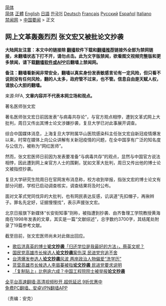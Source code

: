  <!-- 面包屑导航 --> <div class="breadcrumb"><!-- GTranslate: https://gtranslate.io/ -->  <div class="switcher notranslate">  <div class="selected">  <a href="#" onclick="return false;"> 简体</a>  </div>  <div class="option">  <a href="https://www.bannedbook.org" onclick="doGTranslate('zh-CN|zh-CN');jQuery('div.switcher div.selected a').html(jQuery(this).html());return false;" title="简体中文" class="nturl selected"> 简体</a>  <a href="https://www.bannedbook.org/zh-tw/" onclick="doGTranslate('zh-CN|zh-TW');jQuery('div.switcher div.selected a').html(jQuery(this).html());return false;" title="繁體中文" class="nturl"> 正體</a>  <a href="https://www.bannedbook.org/en/" onclick="doGTranslate('zh-CN|en');jQuery('div.switcher div.selected a').html(jQuery(this).html());return false;" title="English" class="nturl"> English</a>  <a href="https://www.bannedbook.org/ja/" onclick="doGTranslate('zh-CN|ja');jQuery('div.switcher div.selected a').html(jQuery(this).html());return false;" title="日本語" class="nturl"> 日語</a>  <a href="https://www.bannedbook.org/ko/" onclick="doGTranslate('zh-CN|ko');jQuery('div.switcher div.selected a').html(jQuery(this).html());return false;" title="한국어" class="nturl"> 한국어</a>  <a href="https://www.bannedbook.org/de/" onclick="doGTranslate('zh-CN|de');jQuery('div.switcher div.selected a').html(jQuery(this).html());return false;" title="Deutsch" class="nturl"> Deutsch</a>  <a href="https://www.bannedbook.org/fr/" onclick="doGTranslate('zh-CN|fr');jQuery('div.switcher div.selected a').html(jQuery(this).html());return false;" title="Français" class="nturl"> Français</a>  <a href="https://www.bannedbook.org/ru/" onclick="doGTranslate('zh-CN|ru');jQuery('div.switcher div.selected a').html(jQuery(this).html());return false;" title="Русский" class="nturl"> Русский</a>  <a href="https://www.bannedbook.org/es/" onclick="doGTranslate('zh-CN|es');jQuery('div.switcher div.selected a').html(jQuery(this).html());return false;" title="Español" class="nturl"> Español</a>  <a href="https://www.bannedbook.org/it/" onclick="doGTranslate('zh-CN|it');jQuery('div.switcher div.selected a').html(jQuery(this).html());return false;" title="Italiano" class="nturl"> Italiano</a>  </div>  </div>      <div class='breadcrumb-sub'><!-- Breadcrumb NavXT 6.3.0 --> <a href="https://www.bannedbook.org/" class="home">禁闻网</a> &gt; <a href="https://www.bannedbook.org/bnews/headline/" class="category">中国要闻</a> &gt; 正文</div></div><h2>网上文革轰轰烈烈 张文宏又被批论文抄袭</h2> <p class="notice"><b>大陆网友注意：本文中的链接除 <a href="https://github.com/bannedbook/fanqiang" >翻墙</a>软件下载和<a href="https://github.com/killgcd/justmysocks/blob/master/README.md">翻墙推荐</a>链接外全部为禁网链接，未翻墙状态下打不开，请勿点击。此为文字版禁闻，欲看图文视频完整版和更多禁闻，请下载<a href="https://github.com/bannedbook/fanqiang">翻墙软件或APP</a>后翻墙上禁闻网。</p><p>备注：翻墙看新闻非常安全，翻墙以真实身份发表敏感言论有一定风险，但只看不说则没有任何风险，翻的人太多，政府管不过来，也不管。信息自由是天赋人权，请放心大胆的翻墙。</b></p>  <div class="entry"> <p>来源:RFA, <strong>文章内容并不代表本网立场和观点。</strong></p> <p>&#33879;&#21517;&#21307;&#24072;&#24352;&#25991;&#23439;             </p>  <p>&#33879;&#21517;&#21307;&#24072;&#24352;&#25991;&#23439;&#26085;&#21069;&#22240;&#21457;&#34920;&#8220;&#19982;&#30149;&#27602;&#20849;&#23384;&#35770;&#8221;&#65292;&#19982;&#23448;&#26041;&#35266;&#28857;&#30456;&#24726;&#65292;&#36973;&#21040;&#25991;&#38761;&#24335;&#32593;&#19978;&#22823;&#25209;&#21028;&#65292;&#21608;&#26085;&#21448;&#20256;&#20986;&#20854;&#21338;&#22763;&#35770;&#25991;&#28041;&#23244;&#25220;&#34989;&#65292;&#22797;&#26086;&#22823;&#23398;&#24050;&#23545;&#27492;&#20107;&#23637;&#24320;&#35843;&#26597;&#12290;</p> <p>&#32508;&#21512;&#20013;&#22269;&#23186;&#20307;&#28040;&#24687;&#65292;&#19978;&#28023;&#22797;&#26086;&#22823;&#23398;&#38468;&#23646;&#21326;&#23665;&#21307;&#38498;&#24863;&#26579;&#31185;&#20027;&#20219;&#24352;&#25991;&#23439;&#33258;&#26032;&#20896;&#30123;&#24773;&#29190;&#21457;&#20197;&#26469;&#65292;&#26102;&#24120;&#22312;&#23186;&#20307;&#19978;&#21521;&#20844;&#20247;&#35762;&#35299;&#26377;&#20851;&#26032;&#20896;&#30123;&#24773;&#30340;&#38382;&#39064;&#65292;&#22312;&#20840;&#20013;&#22269;&#20139;&#26377;&#24191;&#27867;&#30340;&#30693;&#21517;&#24230;&#19982;&#20844;&#20449;&#21147;&#65292;&#34987;&#31216;&#20026;&#8220;&#32593;&#32418;&#21307;&#24072;&#8221;&#12290;</p>  <p>&#28982;&#32780;&#65292;&#24352;&#25991;&#23439;&#21307;&#24072;&#26085;&#21069;&#22240;&#20026;&#21457;&#34920;&#35201;&#20934;&#22791;&#8220;&#19982;&#30149;&#27602;&#20849;&#23384;&#8221;&#30340;&#35266;&#28857;&#65292;&#26174;&#28982;&#19982;&#20013;&#22269;&#23448;&#26041;&#35828;&#27861;&#30456;&#24726;&#65292;&#22240;&#27492;&#36973;&#21040;&#32593;&#19978;&#20146;&#23448;&#26041;&#20154;&#22763;&#30340;&#22260;&#21119;&#65292;&#29369;&#22914;&#25991;&#38761;&#22823;&#25209;&#21028;&#65292;&#21608;&#26085;&#21448;&#20256;&#20986;&#20182;&#30340;&#21338;&#22763;&#35770;&#25991;&#34987;&#25351;&#25511;&#25220;&#34989;&#12290;</p> <p>&#22797;&#26086;&#22823;&#23398;&#30740;&#31350;&#29983;&#38498;&#21608;&#26085;&#22312;&#23448;&#32593;&#21457;&#24067;&#28040;&#24687;&#31216;&#65292;&#26657;&#26041;&#25910;&#21040;&#20030;&#25253;&#65292;&#25351;&#24352;&#25991;&#23439;&#30340;&#21338;&#22763;&#35770;&#25991;&#26377;&#37096;&#20998;&#38382;&#39064;&#65292;&#23398;&#26657;&#24050;&#21551;&#21160;&#35843;&#26597;&#26680;&#23454;&#65292;&#35843;&#26597;&#32467;&#26524;&#23558;&#21450;&#26102;&#20844;&#24067;&#12290;</p>  <p>&#38754;&#23545;&#25991;&#38761;&#24335;&#20826;&#21516;&#20240;&#24322;&#30340;&#22823;&#25209;&#21028;&#65292;&#20063;&#26377;&#32593;&#27665;&#34920;&#36798;&#21453;&#24863;&#65292;&#35749;&#35773;&#36947;&#8220;&#20808;&#25187;&#24125;&#23376;&#65292;&#20877;&#25578;&#36779;&#23376;&#12290;&#32618;&#21517;&#20808;&#23450;&#22909;&#65292;&#35777;&#25454;&#24930;&#24930;&#25214;&#8221;&#65292;&#34920;&#31034;&#22768;&#25588;&#24352;&#25991;&#23439;&#12290;</p> <p>&#21271;&#20140;&#26085;&#25253;&#26071;&#19979;&#26032;&#23186;&#20307;&#8220;&#38271;&#23433;&#34903;&#30693;&#20107;&#8221;&#21017;&#31216;&#65292;&#34987;&#25351;&#36973;&#21040;&#25220;&#34989;&#12289;&#30001;&#40784;&#40065;&#29702;&#24037;&#23398;&#38498;&#25945;&#25480;&#40644;&#28023;&#21335;&#22312;1998&#24180;&#21457;&#34920;&#30340;&#25991;&#31456;&#65292;&#20854;&#23454;&#26159;&#19968;&#31687;&#8220;&#25991;&#29486;&#32508;&#36848;&#8221;&#65292;&#24635;&#23383;&#25968;&#32422;3700&#23383;&#65292;&#20854;&#32467;&#23614;&#22788;&#38468;&#24405;&#20102;19&#31687;&#21442;&#32771;&#25991;&#29486;&#12290;</p>  <p>&#25130;&#33267;&#30446;&#21069;&#65292;&#24352;&#25991;&#23439;&#21307;&#24072;&#23578;&#26410;&#23545;&#27492;&#20570;&#20986;&#22238;&#24212;&#12290;</p> <ul class='op-related-articles' title='相关阅读'> <li><a href='https://www.bannedbook.org/bnews/taiwannews/20201225/1454748.html' target='_blank'>歌后洪真英的博士<b>论文抄袭</b>「归还学位是我最好的方法」，蔡英文呢？</a></li> <li><a href='https://www.bannedbook.org/bnews/headline/20200723/1365301.html' target='_blank'>国民党高雄市长候选人<b>论文抄袭</b>案伤深 民进党穷追不舍</a></li> <li><a href='https://www.bannedbook.org/bnews/headline/20200723/1365283.html' target='_blank'>台湾爆发参选人<b>论文抄袭</b>风波 两岸政治人物偏爱“洗学历”</a></li> <li><a href='https://www.bannedbook.org/bnews/baitai/20200722/1364689.html' target='_blank'>蓝营高雄市长候选人李眉蓁被指<b>论文抄袭</b> 民进党要求说明</a></li> <li><a href='https://www.bannedbook.org/bnews/baitai/20190702/1152051.html' target='_blank'>「复制贴上」比例逾六成？中国工程院院士被举报<b>论文抄袭</b></a></li> </ul> <p class="texttj"> <a href="https://github.com/bannedbook/fanqiang/wiki/V2ray%E6%9C%BA%E5%9C%BA" target="_blank">全平台高速翻墙:高清视频秒开,超低延迟,9折优惠中</a><br/> <a href="https://github.com/bannedbook/fanqiang/wiki/%E7%A6%81%E9%97%BB%E7%BD%91%E5%AE%89%E5%8D%93%E7%BF%BB%E5%A2%99%E6%96%B0%E9%97%BBAPP" target="_blank">免费PC翻墙、安卓VPN翻墙APP</a></p><p>&#65288;&#36131;&#32534;&#65306;&#23433;&#20811;&#65289;</p><a name='sharetosocial'></a>  <div style="margin-bottom:5px;padding-bottom:5px;clear:both"> <div id="archive-pix-1" class="banner-ads"> <!-- AuctionX Display platform tag START --> <div id="26318x728x90x621x_ADSLOT2" clicktrack="%%CLICK_URL_ESC%%"></div> <!-- AuctionX Display platform tag END --> </div> <div id="archive-pix-2" class="banner-ads"> <!-- AuctionX Display platform tag START --> <div id="26315x300x250x621x_ADSLOT2" clicktrack="%%CLICK_URL_ESC%%"></div> <!-- AuctionX Display platform tag END --> </div> </div>  <div id="archive-pix-1" class="banner-ads"> <!-- AuctionX Display platform tag START --> <div id="26318x728x90x621x_ADSLOT3" clicktrack="%%CLICK_URL_ESC%%"></div> <!-- AuctionX Display platform tag END --> </div> </div><!--END ENTRY--> 
